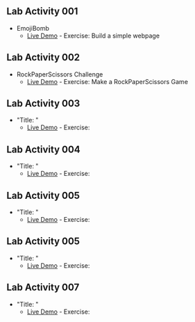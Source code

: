 ## Lab Activity 001
*  EmojiBomb
    - [Live Demo](https://emojibombstories.netlify.com/) -  Exercise: Build a simple webpage
## Lab Activity 002
*  RockPaperScissors Challenge
    - [Live Demo](https://rockpaperscissorschallenge.netlify.com/) -  Exercise: Make a RockPaperScissors Game
## Lab Activity 003
*  "Title: "
    - [Live Demo]() -  Exercise: 
## Lab Activity 004
*  "Title: "
    - [Live Demo]() -  Exercise: 
## Lab Activity 005
*  "Title: "
    - [Live Demo]() -  Exercise: 
## Lab Activity 005
*  "Title: "
    - [Live Demo]() -  Exercise: 
## Lab Activity 007
*  "Title: "
    - [Live Demo]() -  Exercise: 
